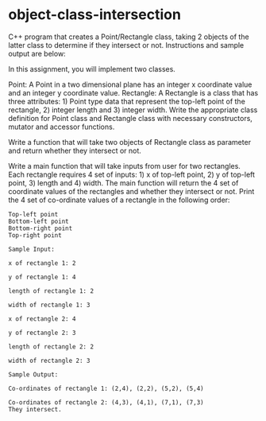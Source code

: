 # object-class-intersection
C++ program that creates a Point/Rectangle class, taking 2 objects of the latter class to determine if they intersect or not. Instructions and sample output are below: 

In this assignment, you will implement two classes.

Point: A Point in a two dimensional plane has an integer x coordinate value and an integer y coordinate value.
Rectangle: A Rectangle is a class that has three attributes: 1) Point type data that represent the top-left point of the rectangle, 2) integer length and 3) integer width.
Write the appropriate class definition for Point class and Rectangle class with necessary constructors, mutator and accessor functions.

Write a function that will take two objects of Rectangle class as parameter and return whether they intersect or not.

Write a main function that will take inputs from user for two rectangles. Each rectangle requires 4 set of inputs: 1) x of top-left point, 2) y of top-left point, 3) length and 4) width.  The main function will return the 4 set of coordinate values of the rectangles and whether they intersect or not. Print the 4 set of co-ordinate values of a rectangle in the following order:
```
Top-left point
Bottom-left point
Bottom-right point
Top-right point
 ```

 ```
Sample Input:

x of rectangle 1: 2

y of rectangle 1: 4

length of rectangle 1: 2

width of rectangle 1: 3

 x of rectangle 2: 4

y of rectangle 2: 3

length of rectangle 2: 2

width of rectangle 2: 3
 ```

 ```
Sample Output:

Co-ordinates of rectangle 1: (2,4), (2,2), (5,2), (5,4)

Co-ordinates of rectangle 2: (4,3), (4,1), (7,1), (7,3)
They intersect.
 ```
